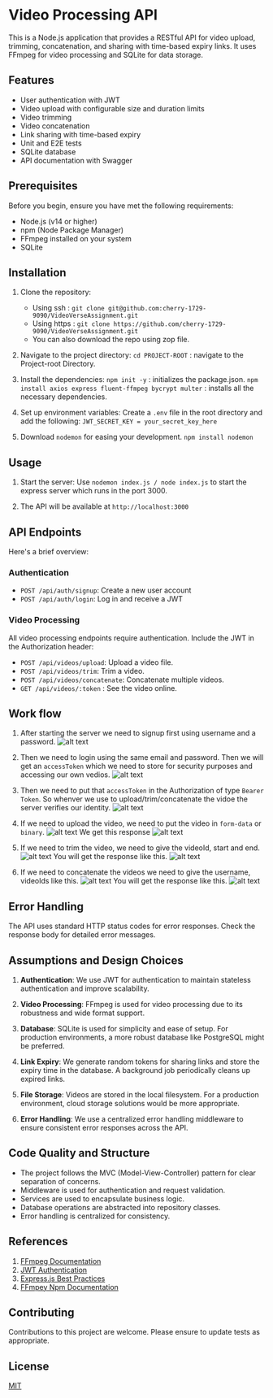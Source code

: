# Video Processing API

This is a Node.js application that provides a RESTful API for video upload, trimming, concatenation, and sharing with time-based expiry links. It uses FFmpeg for video processing and SQLite for data storage.

## Features

- User authentication with JWT
- Video upload with configurable size and duration limits
- Video trimming
- Video concatenation
- Link sharing with time-based expiry
- Unit and E2E tests
- SQLite database
- API documentation with Swagger

## Prerequisites

Before you begin, ensure you have met the following requirements:

- Node.js (v14 or higher)
- npm (Node Package Manager)
- FFmpeg installed on your system
- SQLite

## Installation

1. Clone the repository:
    - Using ssh : `git clone git@github.com:cherry-1729-9090/VideoVerseAssignment.git` 
    - Using https : `git clone https://github.com/cherry-1729-9090/VideoVerseAssignment.git`
    - You can also download the repo using zop file.

2. Navigate to the project directory:
    `cd PROJECT-ROOT` : navigate to the Project-root Directory.

3. Install the dependencies:
    `npm init -y` : initializes the package.json.
    `npm install axios express fluent-ffmpeg bycrypt multer` : installs all the necessary dependencies.

4. Set up environment variables:
    Create a `.env` file in the root directory and add the following:
    `JWT_SECRET_KEY = your_secret_key_here` 

5. Download `nodemon` for easing your development.
    `npm install nodemon`


## Usage

1. Start the server:
    Use `nodemon index.js / node index.js` to start the express server which runs in the port 3000.

2. The API will be available at `http://localhost:3000`


## API Endpoints
Here's a brief overview:
### Authentication

- `POST /api/auth/signup`: Create a new user account
- `POST /api/auth/login`: Log in and receive a JWT 

### Video Processing

All video processing endpoints require authentication. Include the JWT in the Authorization header:

- `POST /api/videos/upload`: Upload a video file.
- `POST /api/videos/trim`: Trim a video.
- `POST /api/videos/concatenate`: Concatenate multiple videos.
- `GET /api/videos/:token` : See the video online.

## Work flow
1. After starting the server we need to signup first using username and a password.
![alt text](image-1.png)

2. Then we need to login using the same email and password. Then we will get an `accessToken` which we need to store for security purposes and accessing our own vedios.
![alt text](image.png)

3. Then we need to put that `accessToken` in the Authorization of type `Bearer Token`. So whenver we use to upload/trim/concatenate the vidoe the server verifies our identity.
![alt text](image-2.png)

4. If we need to upload the video, we need to put the video in `form-data` or `binary`.
![alt text](image-3.png)
    We get this response 
    ![alt text](image-4.png)

5. If we need to trim the video, we need to give the videoId, start and end.
   ![alt text](image-5.png)
   You will get the response like this.
   ![alt text](image-6.png)

6. If we need to concatenate the videos we need to give the username, videoIds like this.
    ![alt text](image-9.png)
    You will get the response like this.
    ![alt text](image-8.png)



## Error Handling

The API uses standard HTTP status codes for error responses. Check the response body for detailed error messages.

## Assumptions and Design Choices

1. **Authentication**: We use JWT for authentication to maintain stateless authentication and improve scalability.

2. **Video Processing**: FFmpeg is used for video processing due to its robustness and wide format support.

3. **Database**: SQLite is used for simplicity and ease of setup. For production environments, a more robust database like PostgreSQL might be preferred.

4. **Link Expiry**: We generate random tokens for sharing links and store the expiry time in the database. A background job periodically cleans up expired links.

5. **File Storage**: Videos are stored in the local filesystem. For a production environment, cloud storage solutions would be more appropriate.

6. **Error Handling**: We use a centralized error handling middleware to ensure consistent error responses across the API.

## Code Quality and Structure

- The project follows the MVC (Model-View-Controller) pattern for clear separation of concerns.
- Middleware is used for authentication and request validation.
- Services are used to encapsulate business logic.
- Database operations are abstracted into repository classes.
- Error handling is centralized for consistency.

## References

1. [FFmpeg Documentation](https://ffmpeg.org/documentation.html)
2. [JWT Authentication](https://jwt.io/introduction)
3. [Express.js Best Practices](https://expressjs.com/en/advanced/best-practice-security.html)
4. [FFmpey Npm Documentation](https://www.npmjs.com/package/fluent-ffmpeg) 

## Contributing
Contributions to this project are welcome. Please ensure to update tests as appropriate.

## License

[MIT](https://choosealicense.com/licenses/mit/)